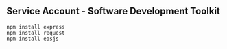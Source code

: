 ## Service Account - Software Development Toolkit


```
npm install express
npm install request
npm install eosjs
```
